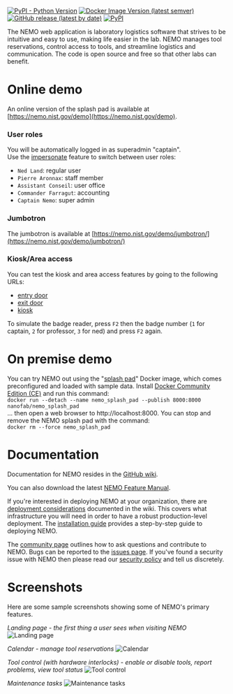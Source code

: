 [![PyPI - Python Version](https://img.shields.io/pypi/pyversions/NEMO?label=python)](https://www.python.org/downloads/release/python-380/)
[![Docker Image Version (latest semver)](https://img.shields.io/docker/v/nanofab/nemo?label=NEMO%20docker%20version)](https://hub.docker.com/r/nanofab/nemo)
[![GitHub release (latest by date)](https://img.shields.io/github/v/release/usnistgov/nemo?label=NEMO%20github%20version)](https://github.com/usnistgov/NEMO/releases)
[![PyPI](https://img.shields.io/pypi/v/nemo?label=NEMO%20pypi%20version)](https://pypi.org/project/NEMO/)

The NEMO web application is laboratory logistics software that strives to be intuitive and easy to use, making life easier in the lab. NEMO manages tool reservations, control access to tools, and streamline logistics and communication. The code is open source and free so that other labs can benefit.

# Online demo
An online version of the splash pad is available at [https://nemo.nist.gov/demo](https://nemo.nist.gov/demo).

### User roles
You will be automatically logged in as superadmin "captain".<br>
Use the [impersonate](https://nemo.nist.gov/demo/impersonate) feature to switch between user roles:
* `Ned Land`: regular user
* `Pierre Aronnax`: staff member
* `Assistant Conseil`: user office
* `Commander Farragut`: accounting
* `Captain Nemo`: super admin

### Jumbotron
The jumbotron is available at [https://nemo.nist.gov/demo/jumbotron/](https://nemo.nist.gov/demo/jumbotron/)

### Kiosk/Area access
You can test the kiosk and area access features by going to the following URLs:
* [entry door](https://nemo.nist.gov/demo/welcome_screen/1/?occupancy=Cleanroom)
* [exit door](https://nemo.nist.gov/demo/farewell_screen/1/?occupancy=Cleanroom)
* [kiosk](https://nemo.nist.gov/demo/kiosk/NanoFab/?occupancy=Cleanroom)

To simulate the badge reader, press `F2` then the badge number (`1` for captain, `2` for professor, `3` for ned) and press `F2` again.

# On premise demo
You can try NEMO out using the "[splash pad](https://hub.docker.com/r/nanofab/nemo_splash_pad/)" Docker image, which comes preconfigured and loaded with sample data. Install [Docker Community Edition (CE)](https://www.docker.com/community-edition) and run this command:  
`docker run --detach --name nemo_splash_pad --publish 8000:8000 nanofab/nemo_splash_pad`  
... then open a web browser to http://localhost:8000. You can stop and remove the NEMO splash pad with the command:  
`docker rm --force nemo_splash_pad`

# Documentation

Documentation for NEMO resides in the [GitHub wiki](https://github.com/usnistgov/NEMO/wiki).

You can also download the latest [NEMO Feature Manual](https://github.com/usnistgov/NEMO/raw/master/documentation/NEMO_Feature_Manual.pdf).

If you're interested in deploying NEMO at your organization, there are [deployment considerations](https://github.com/usnistgov/NEMO/wiki/Deployment-considerations) documented in the wiki. This covers what infrastructure you will need in order to have a robust production-level deployment. The [installation guide](https://github.com/usnistgov/NEMO/wiki/Installation-with-Docker) provides a step-by-step guide to deploying NEMO.

The [community page](https://github.com/usnistgov/NEMO/wiki/Community) outlines how to ask questions and contribute to NEMO. Bugs can be reported to the [issues page](https://github.com/usnistgov/NEMO/issues). If you've found a security issue with NEMO then please read our [security policy](https://github.com/usnistgov/NEMO/wiki/Security-policy) and tell us discretely.

# Screenshots

Here are some sample screenshots showing some of NEMO's primary features.

_Landing page - the first thing a user sees when visiting NEMO_
![Landing page](/documentation/landing_page.png "Landing page")

_Calendar - manage tool reservations_
![Calendar](/documentation/calendar.png "Calendar")

_Tool control (with hardware interlocks) - enable or disable tools, report problems, view tool status_
![Tool control](/documentation/tool_control.png "Tool control")

_Maintenance tasks_
![Maintenance tasks](/documentation/maintenance.png "Maintenance tasks")
